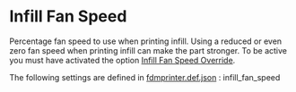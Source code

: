 # Infill Fan Speed

Percentage fan speed to use when printing infill. Using a reduced or even zero fan speed when printing infill can make the part stronger. To be active you must have activated the option [Infill Fan Speed Override](infill_fan_enable.md).

The following settings are defined in [fdmprinter.def.json](https://github.com/smartavionics/Cura/blob/mb-master/resources/definitions/fdmprinter.def.json) : infill_fan_speed